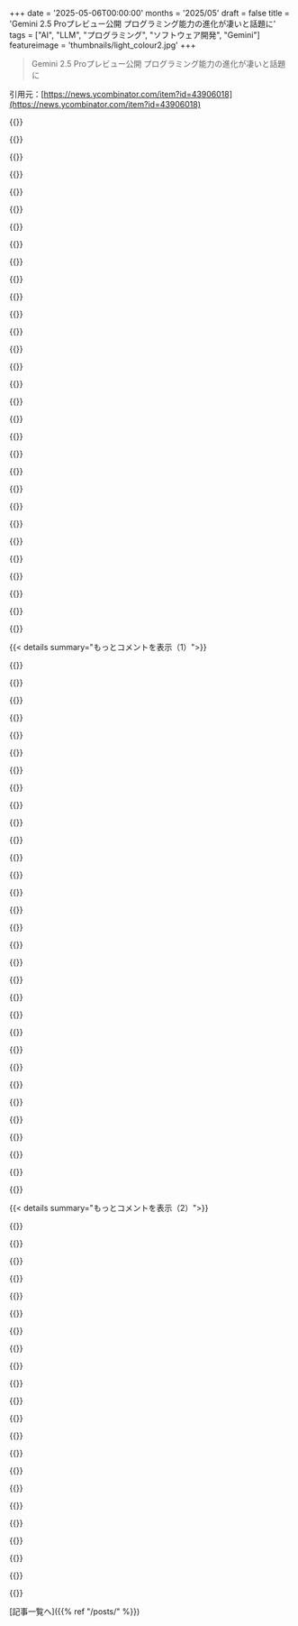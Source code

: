 +++
date = '2025-05-06T00:00:00'
months = '2025/05'
draft = false
title = 'Gemini 2.5 Proプレビュー公開 プログラミング能力の進化が凄いと話題に'
tags = ["AI", "LLM", "プログラミング", "ソフトウェア開発", "Gemini"]
featureimage = 'thumbnails/light_colour2.jpg'
+++

> Gemini 2.5 Proプレビュー公開 プログラミング能力の進化が凄いと話題に

引用元：[https://news.ycombinator.com/item?id=43906018](https://news.ycombinator.com/item?id=43906018)




{{<matomeQuote body="これまでプログラミングでこれらのモデル使うのにイライラしてたのは：存在しないAPIを幻覚（ハルシネーション）する傾向があったからなんだよね．でも，Gemini 2.5のproとflashは，試した他のモデルよりこの傾向がずっと少ないみたい．まだ大きな限界はあるけど，どんなにプロンプト頑張っても，今のモデルじゃ人間みたいに抽象化とかアーキテクチャ考えたりは無理．でも，日々のプログラミングで検索とかstackoverflowの代わりとして，やっとこれらのGeminiモデル使えるようになってきたな．" userName="segphault" createdAt="2025/05/06 15:34:48" color="#ff5733">}}




{{<matomeQuote body="＞ どんなにプロンプトしても今のモデルじゃ人間みたいに抽象化とかアーキテクチャ考えたりは無理<br>って意見，ますます心配になるな．数年のうちに（1年か5年かなんてどうでもいいけど）人間はみんなコード設計で負けるのは明らかだよ．みんな無駄なことにしがみつくのをやめて，新しい世界で何ができるかをもっと考え，話せばいいのにって思う．良いアイデアが必要だし，ここはそれを進める場になれるんじゃないかな．" userName="jstummbillig" createdAt="2025/05/06 19:23:17" color="#ff33a1">}}




{{<matomeQuote body="毎日LLM使ってコード書いてるけど，コード設計ではまだまだだよ．既存モデルは基本的な間違い”たくさん”するし，単純なタスクでも監視必要．ClaudeとかChatGPTに設計の欠陥直せって”頻繁に”言ってる．監視なしは無理．人間がLLMに負ける証拠あるの？" userName="ssalazar" createdAt="2025/05/06 23:55:42" color="#ff5733">}}




{{<matomeQuote body="複数の国に何十人もスタッフがいるソフト開発会社を経営してるんだ．Geminiのおかげで，特定の職種ではもう採用をやめられるレベルになったし，スタッフにはこれらのツールを使わないと必要なくなるって伝えてあるんだよね．今の改善ペースだと，2年後にはもっと少ないスタッフで回せるようになると思うよ．" userName="ArthurStacks" createdAt="2025/05/07 05:21:50" color="#ff5733">}}




{{<matomeQuote body="＞ 数年のうちに人間はみんなコード設計で負けるのは明らか<br>根拠を示せ．というか，これ完全に「異常な主張には異常な証拠が必要」ってやつじゃん．" userName="DanHulton" createdAt="2025/05/06 20:14:54" color="">}}




{{<matomeQuote body="初期の頃から比べたらかなり改善されてるけど．でも，いつになったら満足するのかな？ 同僚とか友達とか家族に，100%いつも超正確であることなんて期待しないよね？ おそらくそうじゃないと思うんだ．だったら，人工知能にもそれを期待すべきなのかな？" userName="mattlondon" createdAt="2025/05/06 15:46:39" color="">}}




{{<matomeQuote body="俺は電卓には100%いつも正確であってほしいんだ．他のソフトにはちょっとだけ欠陥を許容するけど，それも大してないかな．" userName="kweingar" createdAt="2025/05/06 15:53:27" color="">}}




{{<matomeQuote body="俺たちは金儲けのビジネスやってるんだ．ソフト開発者の社交クラブじゃないんだよ．" userName="ArthurStacks" createdAt="2025/05/07 06:22:26" color="">}}




{{<matomeQuote body="証拠はないんだけど、AIのプログラミング能力が進化すると思う理由を説明するね。フィードバック早いし、コード動かして確認しやすいし、自己対戦とか強化学習もできそう。経済的価値もデカいし、化学とかよりずっと早くプログラミングは解決されそうだよ。" userName="xyzzy123" createdAt="2025/05/07 03:10:09" color="#45d325">}}




{{<matomeQuote body="LLMに自分が何を知らないかを認識させるのは難しい問題なんだ。知らないことに答えないようにしようとすると、知ってることまで答えなくなっちゃったりね。" userName="redox99" createdAt="2025/05/06 16:02:43" color="">}}




{{<matomeQuote body="LLM時代のSWEの雇用についてずっと考えてるんだ。生計かかってるからバイアスはあるけど、ちゃんと議論したい。ソフトウェアエンジニアの仕事ってコード書くだけじゃないよね？ プロダクト計画、トレードオフの判断、チーム間の連携、タスク優先順位付けとか、コーディング以外の部分がめちゃくちゃ多いじゃん。<br>LLMがこれら全部できるようになるとは言わないけど、もしそうなってもSWEだけが影響受けるわけじゃないでしょ？ どこか間違ってるかな？" userName="sirstoke" createdAt="2025/05/06 23:00:14" color="#45d325">}}




{{<matomeQuote body="「知ってることまで答えなくなった」って話だけど、それって彼らが本当に知ってるんじゃなくて、一貫して正しく推測できるってだけじゃないの？ LLMにとって「知ってる」ってことの明確な定義すら難しいと思うんだけどな。" userName="Volundr" createdAt="2025/05/06 16:59:08" color="">}}




{{<matomeQuote body="今のLLMができることって既にかなりすごくて、それがもう十分な証拠じゃない？ むしろ逆に聞きたいんだけど、最近のLLMの驚異的な成功を踏まえて、これらのモデルがあなたの能力に追いつく前に plateau に達するというどんな証拠があるの？" userName="sweezyjeezy" createdAt="2025/05/06 22:24:32" color="#45d325">}}




{{<matomeQuote body="逆の問題もあるよ。新しいOpenAI画像APIを呼ぶコードを編集させてたんだけど、DALL-E APIと少し違うのに、私が明確に違うAPIだって説明しても、GeminiはOpenAIの呼び出しを常に”修正”しようとするんだ。Claudeはそんな問題なかった。<br>モデルはすごいんだけど、こういう問題見ると、彼らは完全には推論できてなくて、パターンマッチング傾向が強いのかなって思うんだよね。" userName="yousif_123123" createdAt="2025/05/06 18:48:23" color="#ff33a1">}}




{{<matomeQuote body="人間に勝つことじゃなくて、開発者が一人じゃ設計できないものをできるようにするのが重要だと思うんだ。<br>先月、うちのスタッフがAIの助けなしじゃ無理だったような分散システムを設計・構築できたよ。経営者としては、これでシニア開発者への依存度や影響力を減らせるから助かるね。" userName="ArthurStacks" createdAt="2025/05/07 05:25:33" color="#ff5c5c">}}




{{<matomeQuote body="へえ、他のビジネスと一緒だね！ それは戦略的に差別化できるね。インプットじゃなくて成果に集中しないやり方でうまくいくと良いね。頑張って！" userName="nnnnnande" createdAt="2025/05/07 07:31:35" color="">}}




{{<matomeQuote body="木工職人のアナロジーが分かりやすいと思うんだ。自動化のおかげで、彼らはより多くのことを短時間でできるようになった。<br>電動ノコギリは時間を大幅に短縮したし、旋盤はもっとだよ。電動ドリルも穴あけを大きく変えたし、釘打ち銃だって屋根工事で使われるのは手動だと遅すぎるからだ。<br>仕事自体はまだあるけど、ツールがはるかに高性能になったんだね。" userName="MR4D" createdAt="2025/05/06 23:24:00" color="#785bff">}}




{{<matomeQuote body="これが僕の見方だよ。自動で検証できる問題（コードとか、チェス、DoTAとか）では、こういうのを前に見たことがあるんだ。問題の性質が以前解決された問題と似てるんだよね。<br>LLM懐疑的な人たちは、コードがチェスやDoTAとRLの観点から何が違うか指摘する必要がある。それができない限り、僕はLLMが近いうちにどんな人間よりも優れたコードを書くようになるって思うよ。" userName="energy123" createdAt="2025/05/07 05:43:37" color="#ff5733">}}




{{<matomeQuote body="LLMはデータベースじゃなくて、確率的推論エンジンで、やってることは全部推測なんだよね。どうやってこの推測が”真実”に基づいて自己チェックできるかって話。それが難しいのは、チェックが必要だってこと自体を知ってる必要があるからだよ。" userName="ajross" createdAt="2025/05/06 17:42:36" color="#785bff">}}




{{<matomeQuote body="LLMの評価が割れてるね。上手くいかない人は環境とかモデル、やってることを具体的に教えてよ。<br>俺はPythonでデータパイプラインとかウェブアプリ開発してるけど、LLMでめっちゃ効率上がってる。FAANG関連でテックリードやってて、会社のシステムは年間5億ドル規模だけど、ミスしてないし、周りもLLMで成果出してる。最新のopenAIモデル使ってるよ。AIの出すコードは平均的には結構良いと思う。" userName="abletonlive" createdAt="2025/05/06 19:51:20" color="#785bff">}}




{{<matomeQuote body="もしスタッフにひどいツールを使わせたり、さもなくばクビだって言うなら、離職率高いし、会社ダメになるだろうね。" userName="namesbc" createdAt="2025/05/07 08:28:05" color="">}}




{{<matomeQuote body="高い給料もらってるダメな経営陣や役員をソフト開発者じゃなくてLLMに置き換えた方が、もっと良い成果出て、利益も増えて、人間関係もマシになって、カリスマ性あって信頼できるリーダーシップが生まれるんじゃない？" userName="DonHopkins" createdAt="2025/05/07 08:38:43" color="">}}




{{<matomeQuote body="LLMが抽象化やアーキテクチャが得意にならなくても、それでもとてつもない価値を提供してくれるよ。俺は嫌いな仕事を彼ら（LLM）にやらせてる。俺は抽象化とかアーキテクチャをやるのが好きなんだ。" userName="doug_durham" createdAt="2025/05/06 17:02:40" color="#785bff">}}




{{<matomeQuote body="うちは30年続いてて、6カ国に開発者がいる成功してる会社だよ。ここでは仕事をするって分かってる開発者だけ雇ってて、「うちらのやり方か、さもなきゃ終わり」ってスタンス。嫌ならいなくていい。そうすることで、競合がスタッフの都合に合わせてるせいで失敗してるようなスタンダードを維持できてるんだ。" userName="ArthurStacks" createdAt="2025/05/07 08:39:28" color="">}}




{{<matomeQuote body="なんで？設計も、彼（たぶんAIを指す）が作ったものも全部ちゃんとチェックしたし、セキュリティも安定性も何週間もかけてテストしたよ。<br>ネットで読んで、AIはこういうことできないって parroting （オウム返し）するのやめなよ。そんなこと言うのは無知なやつか、対応できない開発者だよ。AIはできるし、毎月どんどん良くなってる。" userName="ArthurStacks" createdAt="2025/05/07 06:06:35" color="#ff33a1">}}




{{<matomeQuote body="やつらがやってることはマジですごいよ。単なる主張じゃなくて、実際にやってるんだからそれが証拠。<br>でも、ここでは誰かさんがLLMが超人になるなんて証拠もなく”完全に明らかだ”って主張してるだけ。<br>https://en.wikipedia.org/wiki/Extraordinary_claims_require_e..." userName="sigmaisaletter" createdAt="2025/05/06 22:27:43" color="">}}




{{<matomeQuote body="＞ Gemini 2.5 ProがWebDev Arenaリーダーボードで1位<br>そりゃWebDev ArenaじゃなくてReact/Tailwind Arenaに改名すべきっしょ。<br>あの評価、システムプロンプトが[1]これらの技術を要求してて、Vanilla JSとか他のフレームワーク頼むと全部壊れるんだって。<br>LLMがこの狭いWeb開発の定義で競うことの二次的な影響はかなりヤバいと思うよ。" userName="paulirish" createdAt="2025/05/06 17:54:23" color="#ff33a1">}}




{{<matomeQuote body="もしLLMが、もっと宣言的で局所的なプログラミングとかTailwindで、より良いコードを書けるようになるなら、LLMの成功を最大限にする新しいプログラミング言語が生まれる未来って想像できるかもね。" userName="aero142" createdAt="2025/05/06 20:16:35" color="">}}




{{<matomeQuote body="これマジそれな。<br>優秀な言語設計者とMLの専門家たちがなんで集まってこれやんないのか超不思議なんだけど。<br>LLM用のメタ言語って絶対必要だと思うんだよね。<br>バイトコードとかバイナリ、JSなんかにコンパイルできて、コードみたいにテキストじゃなくて、ASTみたいなLLMが簡単にいじれる形式のやつ。" userName="epolanski" createdAt="2025/05/06 21:02:40" color="#785bff">}}




{{<matomeQuote body="それなら、最初からLLMにバイトコード一発で作らせちゃえば良くない？<br>訓練データは山ほどあると思うけど。" userName="senbrow" createdAt="2025/05/06 22:01:25" color="">}}




{{< details summary="もっとコメントを表示（1）">}}

{{<matomeQuote body="そのコード、レビューできなくなっちゃうじゃん。" userName="dyauspitr" createdAt="2025/05/07 05:31:31" color="">}}




{{<matomeQuote body="LLMにとっても扱いづらくなるよ。<br>人間と一緒で、モデルがコードを理解したり作ったりする能力は、一般的なNLP能力とマジで深く繋がってて切り離せないんだよ。" userName="TeMPOraL" createdAt="2025/05/07 11:03:46" color="">}}




{{<matomeQuote body="なんでLLMでプロンプトからソースコード作って、それをコンパイルして、同じプロンプトに対してそのコンパイル結果で新しいLLMを訓練できないの？<br>画像とか音声生成と種類は変わらないと思うんだけど。" userName="senbrow" createdAt="2025/05/07 18:39:17" color="#ff5c5c">}}




{{<matomeQuote body="だから、LLMがまだ何でもできるわけじゃない今の過渡期には、めっちゃ重要なんだよね。" userName="dyauspitr" createdAt="2025/05/07 18:43:15" color="">}}




{{<matomeQuote body="ドキュメントとかAPI，例とか充実させたらLLMの学習にもっと役立つかなあ？それが知識として蓄積されるわけでしょ．" userName="seb1204" createdAt="2025/05/06 22:46:29" color="">}}




{{<matomeQuote body="可読性が問題になりそうかもね．" userName="LZ_Khan" createdAt="2025/05/06 21:44:47" color="">}}




{{<matomeQuote body="＞LLMが成功するために新しいプログラミング言語作るとかどうよ？って話あるけど，学習データって誰が作るの？LLMなしでさ．なんか新しいものがどんどん減ってる気がするんだよね．変化も小さいし，ちょっとずつしか変わらない．" userName="nicce" createdAt="2025/05/06 22:59:32" color="#ff5c5c">}}




{{<matomeQuote body="新しいコード生成する時に，shadcn と Tailwind が主流なのはちょっと嫌だなあ．" userName="shortcord" createdAt="2025/05/06 20:07:28" color="">}}




{{<matomeQuote body="shadcn/ui はフロントエンドにマジ最悪で，AIでさらに悪化するかもね．コピペして自分のものだって言うけど，結局古かったり寄せ集めだったりするし，デザインセンスない人が使ってもダメ．Radixから始める方がマシだよ．”レジストリ”とかいうのも結局アドホックなシステムの宣伝文句なんだよね．" userName="BoorishBears" createdAt="2025/05/06 21:54:58" color="#ff5733">}}




{{<matomeQuote body="＞WebDev Arena を React/Tailwind Arenaに改名しろって感じだよね．面白かったのが，こういうモデルの学習って，Tailwind の v3/v4 リリースの途中くらいで止まってるみたいで，Gemini がいつも俺のミス（…use v3 instead of v4）を直そうとしてくるんだよね．" userName="nicce" createdAt="2025/05/06 22:55:42" color="#45d325">}}




{{<matomeQuote body="React の Material UI とかも同じだよ．関連するドキュメントをそのままコンテキストに貼り付ければ簡単に直せるんだけど，それをするのがそもそも面倒なんだよね．" userName="baq" createdAt="2025/05/07 09:30:46" color="#45d325">}}




{{<matomeQuote body="バニラの html と css は結構上手だったよ．" userName="postalrat" createdAt="2025/05/06 20:06:59" color="">}}




{{<matomeQuote body="このモデル（Gemini 2.5 Pro）は Angular もそこそこいけるみたい．ChatGPT 使ってたときは，ほとんどがバージョン16より前の話で止まってて，signals とか苦労したんだけど，このモデルはデフォルトで最新機能を使うようにちゃんと提案してくれるっぽい．" userName="codebolt" createdAt="2025/05/07 08:18:41" color="#ff5c5c">}}




{{<matomeQuote body="残念だねぇ。Tailwindってマジで微妙だと思うわ。たった5個のCSSクラスを書かなくて済むためだけに、何MBもインポートするなんてさ。ていうか、コードをコピペすればいいだけじゃん。それに、ほとんどのタグが20個もクラス持っててHTMLがどんだけ汚くなるか、考えたくもないね。たった2個で済むはずなのに。" userName="byearthithatius" createdAt="2025/05/06 20:36:55" color="">}}




{{<matomeQuote body="普通の規模のウェブサイトなら、他のCSSの書き方と比べてTailwindの方がバンドルサイズが小さくなるはずだよ。どっちがコード少ない？「margin-left: 8px」を100回書くのと、「ml-2」を100回（そして「ml-2」の定義を1回）書くの？Tailwindは使ってないルールを全部消してくれるからね。普通の開発環境だとTailwindは10KBくらいしかないんだよ[1]。<br>[1]: https://v3.tailwindcss.com/docs/optimizing-for-production" userName="johnfn" createdAt="2025/05/06 21:01:13" color="#ff33a1">}}




{{<matomeQuote body="えぇっと。人間コンパイラから、人間圧縮エンコーダーに進化したってこと？" userName="andybak" createdAt="2025/05/07 03:00:57" color="">}}




{{<matomeQuote body="それ間違ってるよ。Tailwindはいくらでもカスタマイズできるし、コンパイルしたら数KBになるだけだよ。まあ、ツールを理解してないから文句言うのは仕方ないか…。" userName="martinsnow" createdAt="2025/05/07 05:07:05" color="">}}




{{<matomeQuote body="私が何か間違ってるのか分からないんだけど、Gemini 2.5にコードをお願いすると、マジでコメントが多すぎるんだよね。異常なくらいの量。セクションコメント、ステップコメント、ブロックコメント、インラインコメント、全部てんこ盛り。" userName="ranyume" createdAt="2025/05/06 15:30:36" color="#ff5c5c">}}




{{<matomeQuote body="コメントが多いコードの方が、後でLLMが読み返すのに都合が良いことに気づいたんだ。コードを読むのと同時に説明コメントもコンテキストに取り込むから、@docsを取り込むのと似てるね。だから、もしかしたらわざとそうしてるのかも？" userName="Benjammer" createdAt="2025/05/06 15:38:07" color="">}}




{{<matomeQuote body="いや、それ単にひどいだけだよ。Gemini 2.5 Pro PreviewでPythonコードを書いてるんだけど、コメントが異常に多かったり、「念のため」とか言ってコメントアウトされたコードをいつも追加してくるんだよね。最悪だよ。Claude Codeに戻ったよ。" userName="koakuma-chan" createdAt="2025/05/06 15:50:14" color="#38d3d3">}}




{{<matomeQuote body="じゃあコメントをそんなにたくさん書かないように指示すればいいじゃん。コーディングスタイルを細かく指定できる柔軟性があるんだし、システムプロンプトに含めたり、コーディングスタイルのドキュメントをアップロードしてGeminiに使わせたりもできるよ。" userName="Maxatar" createdAt="2025/05/06 15:42:10" color="#ff5733">}}




{{<matomeQuote body="私も同じ問題抱えてるよ。それに加えて、余計なリファクタリング（機能壊すやつ）もするんだよね。チャットやプロンプトで、私のすごく具体的なリクエストを満たすのに必要なこと以外は何も変更してほしくないって長々と説明しても無駄なんだ。勝手に暴走してファイル全体をめちゃくちゃにしちゃうんだよ。" userName="puika" createdAt="2025/05/06 15:51:07" color="#ff5733">}}




{{<matomeQuote body="LLMにコメントを書かないでって頼んでも、相変わらずコメントをいっぱい書き込むんだよね。Geminiはそこらへんマシなの？" userName="Trasmatta" createdAt="2025/05/06 15:49:30" color="">}}




{{<matomeQuote body="LLMsはネガティブな指示聞くのめちゃ苦手だよ、何しちゃダメかじゃなくて何するべきか教えてあげなよ。" userName="sitkack" createdAt="2025/05/06 16:00:33" color="#785bff">}}




{{<matomeQuote body="これGemini 2.5 Proで一番困ってることなんだよね。一発でデカい新機能作るのには最高だけど、ちょっとずつ変えたい時でも毎回大規模なリファクタリングしちゃう。プロンプト変えてもこの癖直せないんだ。Claude 3.7 Sonnetの方がずっと控えめで小さい変更だけしてくれるよ。" userName="mgw" createdAt="2025/05/06 15:55:01" color="#785bff">}}




{{<matomeQuote body="なるほどね、”機能Xを実装して”って言うとコメントめっちゃ出てくるんだ。それなら、出力にコメント含めないようにするには、”コメント書かないで”って言わずにどう指示すればいいの？実質的な言い換えとして”ソースコードだけ書いて、行頭に特殊文字がある平文は無しで”とかってこと？" userName="diggan" createdAt="2025/05/06 16:23:58" color="">}}




{{<matomeQuote body="いつもPythonで盲目的な例外処理をさせようとしてるの見るよ。同僚のコードでもしょっちゅう見て、マジでイライラする。" userName="NeutralForest" createdAt="2025/05/06 16:29:15" color="#38d3d3">}}




{{<matomeQuote body="コメント使わないでとか、少なくしてって指示できるよ。システムプロンプトに入れるのもアリ。" userName="GaggiX" createdAt="2025/05/06 15:31:52" color="">}}




{{<matomeQuote body="あと、やたら防御的なコーディングするよね。悪いことじゃないけど、俺はプロトタイプのコード書くことが多いからさ。" userName="Scene_Cast2" createdAt="2025/05/06 15:36:38" color="#38d3d3">}}




{{<matomeQuote body="これ、結構強めに試したけど、俺の場合はやっぱりそうなるんだ。諦めた。" userName="ChadMoran" createdAt="2025/05/06 15:37:55" color="">}}

{{</details>}}




{{< details summary="もっとコメントを表示（2）">}}

{{<matomeQuote body="プロダクション品質のコードは防御的だよ。多分Googleのコードでたくさん学習してるんだろうね。" userName="prpl" createdAt="2025/05/06 15:48:57" color="">}}




{{<matomeQuote body="確かにうざいけど、追記で”余計なコメント消してくれない？特に、コードの理解に何も貢献しないコメントはいらないよ”って言ってみる価値はあるかもね。" userName="brandall10" createdAt="2025/05/06 15:54:29" color="#785bff">}}




{{<matomeQuote body="この問題をASTをいじるツールで直したい。コード直接じゃなくてね。今はpython/flask限定。興味あったらサインアップして！https://codeplusequalsai.com<br>フィードバック求む！<br>ブログも見てね: https://codeplusequalsai.com/static/blog/prompting_llms_to_m..." userName="cryptoz" createdAt="2025/05/06 16:07:24" color="#ff33a1">}}




{{<matomeQuote body="LLMのコーディングってたまにバカみたいだけど、もっと意識すればすぐ良くなると思うよ。ライブラリのdocsとかコード全部コンテキストに入れれば、どんな例外出るかもわかるようになるかもね！" userName="jerkstate" createdAt="2025/05/06 16:45:00" color="#ff33a1">}}




{{<matomeQuote body="Gemini 2.5 Pro、最初出た時マジ良かったんだよー。コードフォルダアップロード機能とか最高だった（でも無くなった泣）。イライラするのは、コードのフォーマットがマジでダメなとこ。フォーマッター使えばいいのは分かってるけど、Grokの方が全然使いやすいし結果も良いんだよね。" userName="taf2" createdAt="2025/05/06 15:43:22" color="#785bff">}}




{{<matomeQuote body="Copilotとかもう4年も経つし、ずっとこういう話は聞いてるよ。俺はLLMアシスタントには期待してるけど（感覚だけのコーディングじゃなくてね）、こういう進化、マジで早く見てみたいわ。" userName="maccard" createdAt="2025/05/06 17:12:56" color="">}}




{{<matomeQuote body="Geminiが生成するコードってさ、デカいtry-exceptブロックで”Exception”をとりあえずキャッチしまくる感じなの？（Pythonだと汎用的なException捕まえるのって良くないプラクティスだって思ってたんだけど）" userName="montebicyclelo" createdAt="2025/05/06 16:19:11" color="">}}




{{<matomeQuote body="俺も試してみたよ。CursorでGemini 2.5使ってるんだけど、コメント制限する設定入れても、結局コメント多くなりすぎちゃうんだよね。" userName="ziml77" createdAt="2025/05/06 15:47:38" color="">}}




{{<matomeQuote body="＞ Gemini 2.5 pro model when it was first released - the upload code folder was very nice (but they removed it).<br>どこから無くなったって？Geminiのウェブアプリで毎日コードフォルダのアタッチ機能使ってるけど（ローカルのリポジトリをクローンして.gitとかgitignoreに合うファイル消すスクリプト使ってる）。" userName="throwup238" createdAt="2025/05/06 18:29:36" color="#ff5c5c">}}




{{<matomeQuote body="これってLLM特有のテクニックかも。あるタスクで、コメントって単語を敢えて含めるけど、プロンプトの最初と最後に指示を出す、みたいなね。モデルによって全然違うけど。<br>例：これをリファクタリングして。コメントは書かないで。<br>＜コード＞<br>念のため、あなたのタスクは上のコードをリファクタリングすること、で、コメントは書かないことだよ。" userName="staticman2" createdAt="2025/05/06 16:55:07" color="#785bff">}}




{{<matomeQuote body="「コメントはファイルの最初にまとめて、単一のブロックにしてね。短く簡潔に。」とか、否定形を使わない指示とかね。" userName="sroussey" createdAt="2025/05/06 16:33:35" color="#785bff">}}




{{<matomeQuote body="コメント多すぎるってのは、誰かが結果をそのままコピペしたのか、ちゃんと確認したのかをチェックするのに良い目安になるかもね。俺は出力にコメントたくさんあっても別に困らないや、読みながら消せばいいだけだし。" userName="blensor" createdAt="2025/05/06 15:47:44" color="">}}




{{<matomeQuote body="面白いアイデアだね。でもさ、LLMってマジで大量の「コードをただのテキストとして」学習してるけど、「コードをASTとして」ってほんのちょっとなんでしょ？それって生成されるコードの品質にめちゃくちゃ影響しないかな？" userName="HenriNext" createdAt="2025/05/06 17:32:51" color="#ff5c5c">}}




{{<matomeQuote body="こういうコメントって、LLMがちゃんと指示を理解して、いいコード作るためのもんだと思ってたんだよね。過去のデータ見てオートコンプリートがうまくいきやすいから、みたいな。あと、ChatGPTがいっつも最初に質問繰り返すのも、同じ理由だと思ってたわー。" userName="breppp" createdAt="2025/05/06 17:38:19" color="">}}




{{<matomeQuote body="なんかさー、AIが生成するコメントが、コードの説明じゃなく変更点について書いてるのが嫌なんだよね。Gitのコミットに書くべき内容だし、すぐ古くなる。自己説明的なコードが好きだからイライラするし、プロンプトでも直せないみたい。" userName="chr15m" createdAt="2025/05/07 00:06:29" color="#ff5733">}}




{{<matomeQuote body="例外をざっくりキャッチするのって、全くキャッチしない（クラッシュする）のと、全部の例外をいちいち捕まえてどう処理するか決めるのとで、ちょうどいい中間地点だよね。コードがどれくらいちゃんと動く必要があるかで変わるけどさ。" userName="hnuser123456" createdAt="2025/05/06 16:59:21" color="">}}




{{<matomeQuote body="Gemini 2.5はdiffベースのコード編集の精度が課題だったみたいで、今回の更新でそこが改善されたんじゃないかと期待してる。古いバージョンはaiderの計測で92%の精度だった。Googleの人に聞きたいんだけど、無料のgemini-2.5-pro-expも更新されたの？記事だと以前のバージョン名でも最新が使えるらしいけど、exp版も同じ？" userName="laborcontract" createdAt="2025/05/06 15:57:33" color="#38d3d3">}}




{{<matomeQuote body="新しいGemini 2.5 Proをaiderとclineで使ったら、diffエラーが全く出なくて感動。難しい修正もOK。コード生成の精度がすごく上がったのを感じる。以前はツールのミスで修正大変だったから、これが100%に近くなれば生産性50-75%アップしそう。他のコメントがモデルの話してないのに驚き。使った人の感想聞きたい。" userName="laborcontract" createdAt="2025/05/06 18:22:36" color="#ff5c5c">}}




{{<matomeQuote body="ClineでGemini 2.5 proの”Experimental”とか”3-25”モデル使ってた？ 俺ここ数週間両方使ってたけど、diffエラー結構あったんだよね、10回直したら1回くらいかな。92%っていうのは俺の体感とも近いわ。<br>この2.5 proの”Preview”は、もし前の使ってたなら、改善されてるって感じる？" userName="esperent" createdAt="2025/05/07 00:09:35" color="">}}




{{<matomeQuote body="うん、clineで古いモデルも新しいモデルも使ってるよ。diffの改善以外は違いわかんないけど、俺にはそれだけで十分だわ。" userName="laborcontract" createdAt="2025/05/07 08:56:07" color="">}}




{{<matomeQuote body="質問なんだけどさ、「aider -model gemini」みたいに呼び出してるの？ もしそうなら、05-04って表示される？それとも古い方のモデル？" userName="vessenes" createdAt="2025/05/07 15:17:34" color="">}}

{{</details>}}



[記事一覧へ]({{% ref "/posts/" %}})
